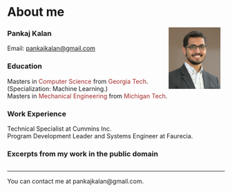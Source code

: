 # About me

<img style="float: right; margin-right: 10px;" src="dp1.png" width="120">


### Pankaj Kalan
Email: pankajkalan@gmail.com


### Education
Masters in <font color="brown">Computer Science</font> from <font color="brown">Georgia Tech</font>. (Specialization: Machine Learning.)\
Masters in <font color="brown">Mechanical Engineering</font> from <font color="brown">Michigan Tech</font>.

### Work Experience
Technical Specialist at Cummins Inc.\
Program Development Leader and Systems Engineer at Faurecia.

### Excerpts from my work in the public domain
```{tableofcontents}
```
<hr>
You can contact me at pankajkalan@gmail.com.

<!--
Copy paste this in terminal for quick website update:
poetry run jupyter-book build myfirstbook &&  git add -A && git commit -m "publish" && git push && poetry run ghp-import -n -p -f myfirstbook/_build/html

Reference: https://medium.com/@dr.junghoonson/simplest-way-to-publish-your-jupyter-notebooks-on-the-open-web-using-jupyter-book-and-github-pages-eea144031d6f
-->